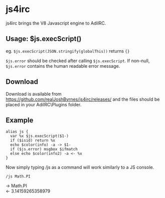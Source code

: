 # js4irc

js4irc brings the V8 Javascript engine to AdiIRC.

## Usage: $js.execScript(<javascript>)

eg. `$js.execScript(JSON.stringify(globalThis))` returns `{}`

`$js.error` should be checked after calling `$js.execScript`. If non-null, `$js.error` contains the human readable error message.

## Download

Download is available from https://github.com/realJoshByrnes/js4irc/releases/ and the files should be placed in your AdiIRC\Plugins folder.

## Example

````mrc
alias js {
  var %x $js.execScript($1-)
  if ($isid) return %x
  echo $color(info) -a -> $1-
  if ($js.error) msgbox $ifmatch
  else echo $color(info2) -a <- %x
}

````
Now simply typing /js as a command will work similarly to a JS console.
````mrc
/js Math.PI
````

-> Math.PI<br>
<- 3.14159265358979
